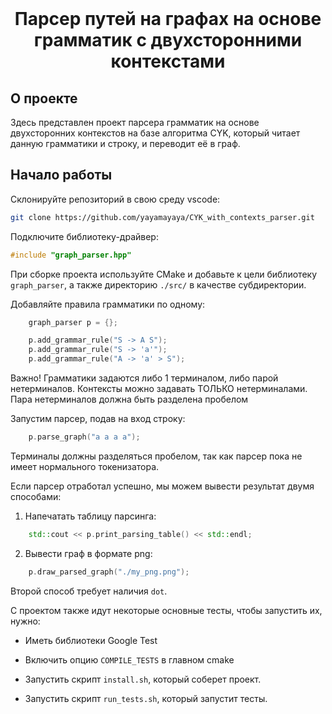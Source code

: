 <br />
<div align="center">

<h1 align="center">Парсер путей на графах на основе грамматик с двухсторонними контекстами</h1>
</div>


<!-- ABOUT THE PROJECT -->
## О проекте

Здесь представлен проект парсера грамматик на основе двухсторонних контекстов на базе алгоритма CYK, который читает данную грамматики и строку, и переводит её в граф.

<!-- GETTING STARTED -->
## Начало работы

Склонируйте репозиторий в свою среду vscode:
   ```sh
   git clone https://github.com/yayamayaya/CYK_with_contexts_parser.git
   ```

Подключите библиотеку-драйвер:
```C++
#include "graph_parser.hpp"
```

При сборке проекта используйте CMake и добавьте к цели библиотеку `graph_parser`, а также директорию `./src/` в качестве субдиректории.

Добавляйте правила грамматики по одному:
```C++
    graph_parser p = {};

    p.add_grammar_rule("S -> A S");
    p.add_grammar_rule("S -> 'a'");
    p.add_grammar_rule("A -> 'a' > S");
```
Важно! Грамматики задаются либо 1 терминалом, либо парой нетерминалов. Контексты можно задавать ТОЛЬКО нетерминалами. Пара нетерминалов должна быть разделена пробелом


Запустим парсер, подав на вход строку:
```C++
    p.parse_graph("a a a a");
```
Терминалы должны разделяться пробелом, так как парсер пока не имеет нормального токенизатора.

Если парсер отработал успешно, мы можем вывести результат двумя способами:
1) Напечатать таблицу парсинга:
```C++
    std::cout << p.print_parsing_table() << std::endl;
```

2) Вывести граф в формате png:
```C++
    p.draw_parsed_graph("./my_png.png");
```

Второй способ требует наличия `dot`.

С проектом также идут некоторые основные тесты, чтобы запустить их, нужно:

* Иметь библиотеки Google Test

* Включить опцию `COMPILE_TESTS` в главном cmake

* Запустить скрипт `install.sh`, который соберет проект.

* Запустить скрипт `run_tests.sh`, который запустит тесты.